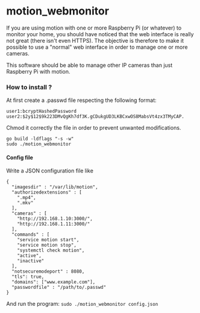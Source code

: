 # motion_webmonitor

If you are using motion with one or more Raspberry Pi (or whatever) to monitor your home, you should have noticed that
the web interface is really not great (there isn't even HTTPS). The objective is therefore to make it possible to use
a "normal" web interface in order to manage one or more cameras.

This software should be able to manage other IP cameras than just Raspberry Pi with motion.

### How to install ?

At first create a .passwd file respecting the following format:

```
user1:bcryptHashedPassword
user2:$2y$12$9k223DMvQgKh7df3K.gCDukgUD3LKBCxwOS8MabsVt4zx3TMyCAP.
```

Chmod it correctly the file in order to prevent unwanted modifications.

```
go build -ldflags "-s -w"
sudo ./motion_webmonitor
```

#### Config file

Write a JSON configuration file like

```
{
  "imagesdir" : "/var/lib/motion",
  "authorizedextensions" : [
    ".mp4",
    ".mkv"
  ],
  "cameras" : [
    "http://192.168.1.10:3000/",
    "http://192.168.1.11:3000/"
  ],
  "commands" : [
    "service motion start",
    "service motion stop",
    "systemctl check motion",
    "active",
    "inactive"
  ],
  "notsecuremodeport" : 8080,
  "tls": true,
  "domains": ["www.example.com"],
  "passwordfile" : "/path/to/.passwd"
}
```

And run the program: `sudo ./motion_webmonitor config.json`